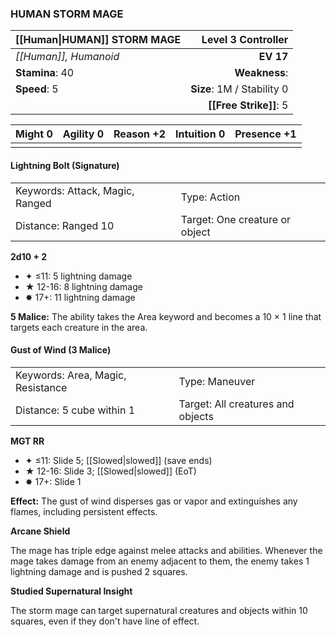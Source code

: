 ### HUMAN STORM MAGE

| [[Human\|HUMAN]] STORM MAGE |     **Level 3 Controller** |
| :-------------------------- | -------------------------: |
| *[[Human]], Humanoid*       |                  **EV 17** |
| **Stamina**: 40             |              **Weakness**: |
| **Speed**: 5                | **Size**: 1M / Stability 0 |
|                             |     **[[Free Strike]]**: 5 |

| **Might** 0 | **Agility** 0 | **Reason** +2 | **Intuition** 0 | **Presence** +1 |
| ----------- | ------------- | ------------- | --------------- | --------------- |
|             |               |               |                 |                 |

#### Lightning Bolt (Signature)

|                                 |                                |
| :------------------------------ | :----------------------------- |
| Keywords: Attack, Magic, Ranged | Type: Action                   |
| Distance: Ranged 10             | Target: One creature or object |

**2d10 + 2**

- ✦ ≤11: 5 lightning damage
- ★ 12-16: 8 lightning damage
- ✸ 17+: 11 lightning damage

**5 Malice:** The ability takes the Area keyword and becomes a 10 × 1 line that targets each creature in the area.

#### Gust of Wind (3 Malice)

|                                   |                                   |
| :-------------------------------- | :-------------------------------- |
| Keywords: Area, Magic, Resistance | Type: Maneuver                    |
| Distance: 5 cube within 1         | Target: All creatures and objects |

**MGT RR**

- ✦ ≤11: Slide 5; [[Slowed|slowed]] (save ends)
- ★ 12-16: Slide 3; [[Slowed|slowed]] (EoT)
- ✸ 17+: Slide 1

**Effect:** The gust of wind disperses gas or vapor and extinguishes any flames, including persistent effects.

**Arcane Shield**

The mage has triple edge against melee attacks and abilities. Whenever the mage takes damage from an enemy adjacent to them, the enemy takes 1 lightning damage and is pushed 2 squares.

**Studied Supernatural Insight**

The storm mage can target supernatural creatures and objects within 10 squares, even if they don't have line of effect.
